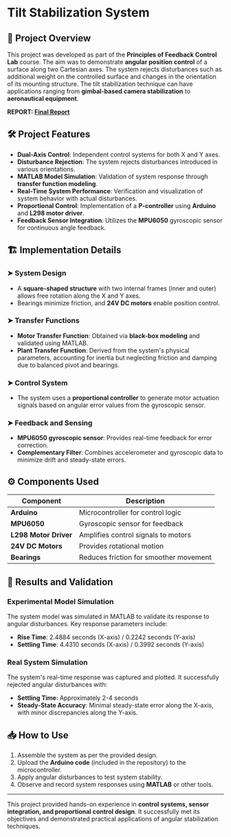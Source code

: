 # Tilt Stabilization System

## 📌 Project Overview  
This project was developed as part of the **Principles of Feedback Control Lab** course. The aim was to demonstrate **angular position control** of a surface along two Cartesian axes. The system rejects disturbances such as additional weight on the controlled surface and changes in the orientation of its mounting structure. The tilt stabilization technique can have applications ranging from **gimbal-based camera stabilization** to **aeronautical equipment**.

**REPORT: [Final Report](./Final-Report.docx)**

## 🛠 Project Features  
- **Dual-Axis Control**: Independent control systems for both X and Y axes.
- **Disturbance Rejection**: The system rejects disturbances introduced in various orientations.
- **MATLAB Model Simulation**: Validation of system response through **transfer function modeling**.
- **Real-Time System Performance**: Verification and visualization of system behavior with actual disturbances.
- **Proportional Control**: Implementation of a **P-controller** using **Arduino** and **L298 motor driver**.
- **Feedback Sensor Integration**: Utilizes the **MPU6050** gyroscopic sensor for continuous angle feedback.

## 🏗 Implementation Details  

### ➤ **System Design**  
- A **square-shaped structure** with two internal frames (inner and outer) allows free rotation along the X and Y axes.
- Bearings minimize friction, and **24V DC motors** enable position control.
  
### ➤ **Transfer Functions**  
- **Motor Transfer Function**: Obtained via **black-box modeling** and validated using MATLAB.
- **Plant Transfer Function**: Derived from the system's physical parameters, accounting for inertia but neglecting friction and damping due to balanced pivot and bearings.
  
### ➤ **Control System**  
- The system uses a **proportional controller** to generate motor actuation signals based on angular error values from the gyroscopic sensor.
  
### ➤ **Feedback and Sensing**  
- **MPU6050 gyroscopic sensor**: Provides real-time feedback for error correction.
- **Complementary Filter**: Combines accelerometer and gyroscopic data to minimize drift and steady-state errors.

## ⚙ Components Used  
| Component              | Description                           |
|------------------------|---------------------------------------|
| **Arduino**            | Microcontroller for control logic     |
| **MPU6050**            | Gyroscopic sensor for feedback        |
| **L298 Motor Driver**  | Amplifies control signals to motors   |
| **24V DC Motors**      | Provides rotational motion            |
| **Bearings**           | Reduces friction for smoother movement|

## 🧪 Results and Validation  

### Experimental Model Simulation  
The system model was simulated in MATLAB to validate its response to angular disturbances. Key response parameters include:
- **Rise Time**: 2.4884 seconds (X-axis) / 0.2242 seconds (Y-axis)
- **Settling Time**: 4.4310 seconds (X-axis) / 0.3992 seconds (Y-axis)

### Real System Simulation  
The system's real-time response was captured and plotted. It successfully rejected angular disturbances with:
- **Settling Time**: Approximately 2-4 seconds  
- **Steady-State Accuracy**: Minimal steady-state error along the X-axis, with minor discrepancies along the Y-axis.

## 📥 How to Use  
1. Assemble the system as per the provided design.
2. Upload the **Arduino code** (included in the repository) to the microcontroller.
3. Apply angular disturbances to test system stability.
4. Observe and record system responses using **MATLAB** or other tools.

---

This project provided hands-on experience in **control systems, sensor integration, and proportional control design**. It successfully met its objectives and demonstrated practical applications of angular stabilization techniques.
